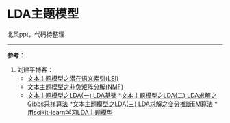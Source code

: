 # LDA主题模型

北风ppt，代码待整理

---
**参考**：  
1. 刘建平博客：
    * [文本主题模型之潜在语义索引(LSI)](https://www.cnblogs.com/pinard/p/6805861.html)
    * [文本主题模型之非负矩阵分解(NMF)](https://www.cnblogs.com/pinard/p/6812011.html)
    * [文本主题模型之LDA(一) LDA基础](https://www.cnblogs.com/pinard/p/6831308.html)
    *[文本主题模型之LDA(二) LDA求解之Gibbs采样算法](https://www.cnblogs.com/pinard/p/6867828.html)
    *[文本主题模型之LDA(三) LDA求解之变分推断EM算法](https://www.cnblogs.com/pinard/p/6873703.html)
    *[用scikit-learn学习LDA主题模型](https://www.cnblogs.com/pinard/p/6908150.html)